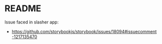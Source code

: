 # README

Issue faced in slasher app:
- https://github.com/storybookjs/storybook/issues/18094#issuecomment-1217135470
